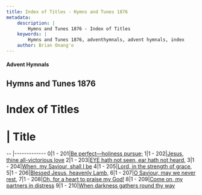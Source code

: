 ```yaml
---
title: Index of Titles - Hymns and Tunes 1876
metadata:
    description: |
        Hymns and Tunes 1876 - Index of Titles
    keywords: |
        Hymns and Tunes 1876, adventhymnals, advent hymnals, index
    author: Brian Onang'o
---
```


#### Advent Hymnals

## Hymns and Tunes 1876

# Index of Titles
# | Title                        
-- |-------------
0|1 - 201|[Be perfect—holiness pursue;](/201-226/201-210/01.Be-perfect—holiness-pursue;)
1|1 - 202|[Jesus, thine all-victorious love](/201-226/201-210/02.Jesus,-thine-all-victorious-love)
2|1 - 203|[EYE hath not seen, ear hath not heard,](/201-226/201-210/03.EYE-hath-not-seen,-ear-hath-not-heard,)
3|1 - 204|[When, my Saviour, shall I be](/201-226/201-210/04.When,-my-Saviour,-shall-I-be)
4|1 - 205|[Lord, in the strength of grace,](/201-226/201-210/05.Lord,-in-the-strength-of-grace,)
5|1 - 206|[Blessed Jesus, heavenly Lamb,](/201-226/201-210/06.Blessed-Jesus,-heavenly-Lamb,)
6|1 - 207|[O Saviour, may we never rest,](/201-226/201-210/07.O-Saviour,-may-we-never-rest,)
7|1 - 208|[Oh, for a heart to praise my God!](/201-226/201-210/08.Oh,-for-a-heart-to-praise-my-God!)
8|1 - 209|[Come on, my partners in distress](/201-226/201-210/09.Come-on,-my-partners-in-distress)
9|1 - 210|[When darkness gathers round thy way](/201-226/201-210/10.When-darkness-gathers-round-thy-way)